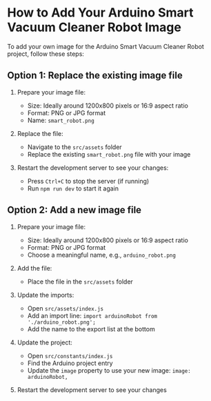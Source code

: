 # How to Add Your Arduino Smart Vacuum Cleaner Robot Image

To add your own image for the Arduino Smart Vacuum Cleaner Robot project, follow these steps:

## Option 1: Replace the existing image file

1. Prepare your image file:
   - Size: Ideally around 1200x800 pixels or 16:9 aspect ratio
   - Format: PNG or JPG format
   - Name: `smart_robot.png`

2. Replace the file:
   - Navigate to the `src/assets` folder
   - Replace the existing `smart_robot.png` file with your image

3. Restart the development server to see your changes:
   - Press `Ctrl+C` to stop the server (if running)
   - Run `npm run dev` to start it again

## Option 2: Add a new image file

1. Prepare your image file:
   - Size: Ideally around 1200x800 pixels or 16:9 aspect ratio
   - Format: PNG or JPG format
   - Choose a meaningful name, e.g., `arduino_robot.png`

2. Add the file:
   - Place the file in the `src/assets` folder

3. Update the imports:
   - Open `src/assets/index.js`
   - Add an import line: `import arduinoRobot from './arduino_robot.png';`
   - Add the name to the export list at the bottom

4. Update the project:
   - Open `src/constants/index.js`
   - Find the Arduino project entry
   - Update the `image` property to use your new image: `image: arduinoRobot,`

5. Restart the development server to see your changes 